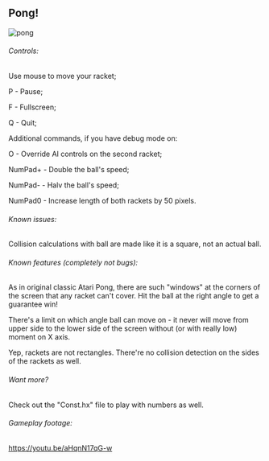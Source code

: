 ## Pong!

![pong](https://user-images.githubusercontent.com/50321432/194854668-bba7a9c1-aa0d-4aa5-b9cc-f56208672848.png)

###### Controls:

Use mouse to move your racket;

P - Pause;

F - Fullscreen;

Q - Quit;

Additional commands, if you have debug mode on:

O - Override AI controls on the second racket;

NumPad+ - Double the ball's speed;

NumPad- - Halv the ball's speed;

NumPad0 - Increase length of both rackets by 50 pixels.

###### Known issues:

Collision calculations with ball are made like it is a square, not an actual ball.

###### Known features (completely not bugs):

As in original classic Atari Pong, there are such "windows" at the corners of the screen that any racket can't cover. Hit the ball at the right angle to get a guarantee win!

There's a limit on which angle ball can move on - it never will move from upper side to the lower side of the screen without (or with really low) moment on X axis.

Yep, rackets are not rectangles. There're no collision detection on the sides of the rackets as well.

###### Want more?

Check out the "Const.hx" file to play with numbers as well.

###### Gameplay footage:

https://youtu.be/aHqnN17qG-w 
